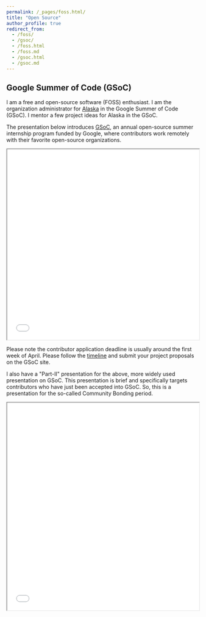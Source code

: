 ```yaml
---
permalink: /_pages/foss.html/
title: "Open Source"
author_profile: true
redirect_from: 
  - /foss/
  - /gsoc/
  - /foss.html
  - /foss.md
  - /gsoc.html
  - /gsoc.md
---
```



## Google Summer of Code (GSoC)

I am a free and open-source software (FOSS) enthusiast. I am the organization administrator for [Alaska](https://github.com/uaanchorage/gsoc) in the Google Summer of Code (GSoC). I mentor a few project ideas for Alaska in the GSoC.

The presentation below introduces [GSoC](https://summerofcode.withgoogle.com/), an annual open-source summer internship program funded by Google, where contributors work remotely with their favorite open-source organizations. 

<iframe src="../../files/GSoC.pdf" width="100%" height="500px"></iframe>

Please note the contributor application deadline is usually around the first week of April. Please follow the [timeline](https://developers.google.com/open-source/gsoc/timeline) and submit your project proposals on the GSoC site.

I also have a "Part-II" presentation for the above, more widely used presentation on GSoC. This presentation is brief and specifically targets contributors who have just been accepted into GSoC. So, this is a presentation for the so-called Community Bonding period.

<iframe src="../../files/GSoC-Part-II.pdf" width="100%" height="545px"></iframe>
